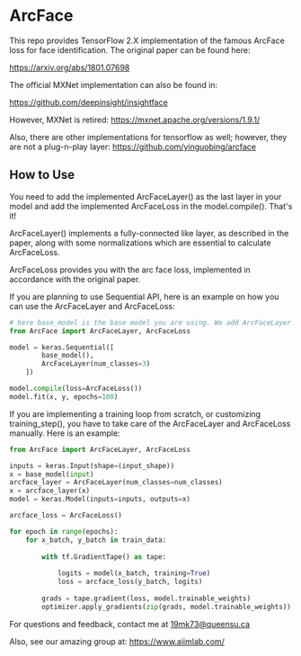 # ArcFace
This repo provides TensorFlow 2.X implementation of the famous ArcFace loss for face identification. The original paper can be found here:

https://arxiv.org/abs/1801.07698

The official MXNet implementation can also be found in: 

https://github.com/deepinsight/insightface

However, MXNet is retired: 
https://mxnet.apache.org/versions/1.9.1/

Also, there are other implementations for tensorflow as well; however, they are not a plug-n-play layer:
https://github.com/yinguobing/arcface


## How to Use
You need to add the implemented ArcFaceLayer() as the last layer in your model and add the implemented ArcFaceLoss in the
model.compile(). That's it! 

ArcFaceLayer() implements a fully-connected like layer, as described in the paper, along with some normalizations which are essential to calculate ArcFaceLoss.

ArcFaceLoss provides you with the arc face loss, implemented in accordance with the original paper.

If you are planning to use Sequential API, here is an example on how you can use the ArcFaceLayer and ArcFaceLoss:

```python
# here base_model is the base model you are using. We add ArcFaceLayer as the last layer.
from ArcFace import ArcFaceLayer, ArcFaceLoss

model = keras.Sequential([
        base_model(),
        ArcFaceLayer(num_classes=3)
    ])

model.compile(loss=ArcFaceLoss())
model.fit(x, y, epochs=100)
```

If you are implementing a training loop from scratch, or customizing training_step(), you have to 
take care of the ArcFaceLayer and ArcFaceLoss manually. Here is an example:

```python
from ArcFace import ArcFaceLayer, ArcFaceLoss

inputs = keras.Input(shape=(input_shape))
x = base_model(input)
arcface_layer = ArcFaceLayer(num_classes=num_classes)
x = arcface_layer(x)
model = keras.Model(inputs=inputs, outputs=x)

arcface_loss = ArcFaceLoss()

for epoch in range(epochs):
    for x_batch, y_batch in train_data:
        
        with tf.GradientTape() as tape:
            
            logits = model(x_batch, training=True)
            loss = arcface_loss(y_batch, logits)
        
        grads = tape.gradient(loss, model.trainable_weights)
        optimizer.apply_gradients(zip(grads, model.trainable_weights))
```


For questions and feedback, contact me at 19mk73@queensu.ca

Also, see our amazing group at: https://www.aiimlab.com/